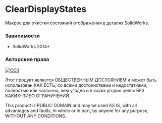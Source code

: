 ﻿# ClearDisplayStates
Макрос для очистки состояний отображения в деталях SolidWorks.

### Зависимости
- SolidWorks 2014+

### Авторские права
[![CC0](https://licensebuttons.net/p/zero/1.0/88x31.png)](http://creativecommons.org/publicdomain/zero/1.0/)

Этот продукт является ОБЩЕСТВЕННЫМ ДОСТОЯНИЕМ и может быть использован КАК ЕСТЬ, со всеми достоинствами и недостатками, полностью или частично, кем угодно и в каких угодно целях БЕЗ КАКИХ-ЛИБО ОГРАНИЧЕНИЙ.

This product is PUBLIC DOMAIN and may be used AS IS, with all advantages and faults, in whole or in part, by anyone for any purpose, WITHOUT ANY CONDITIONS.
